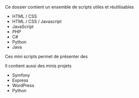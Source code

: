 Ce dossier contient un ensemble de scripts utiles et réutilisables
  - HTML / CSS
  - HTML / CSS / Javascript
  - JavaScript
  - PHP
  - C#
  - Python
  - Java

Ces mini scripts permet de présenter des 

Il contient aussi des minis projets
  - Symfony
  - Express
  - WordPress
  - Python

